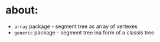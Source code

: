 # about:
* `array` package - segment tree as array of vertexes
* `generic` package - segment tree ina  form of a classis tree